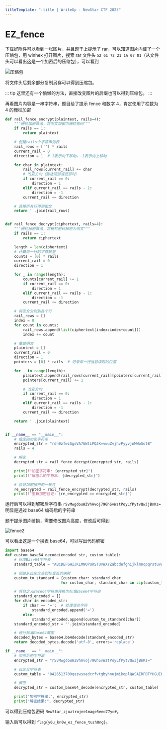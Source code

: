 ```yaml
---
titleTemplate: ":title | WriteUp - NewStar CTF 2025"
---
```


# EZ_fence

下载好附件可以看到一张图片，并且题干上提示了 rar，可以知道图片内藏了一个压缩包，用 winhex 打开图片，搜索 rar 文件头 `52 61 72 21 1A 07 01`<span data-desc>（从文件头可以看出这是一个加密后的压缩包）</span>，可以看到

![压缩包](/assets/images/wp/2025/week1/fence1.png)

将文件头后剩余部分复制另存可以得到压缩包。

::: tip
这里还有一个偷懒的方法，直接改变图片的后缀也可以得到压缩包。
:::

再看图片内容是一串字符串，题目给了提示 fence 和数字 4，肯定使用了栏数为 4 的栅栏加密

```python
def rail_fence_encrypt(plaintext, rails=4):
    """栅栏加密算法，将明文加密为栅栏密码"""
    if rails == 1:
        return plaintext

    # 创建rails个字符串列表
    rail_rows = [''] * rails
    current_rail = 0
    direction = 1  # 1表示向下移动，-1表示向上移动

    for char in plaintext:
        rail_rows[current_rail] += char
        # 改变方向（到达顶部或底部时）
        if current_rail == 0:
            direction = 1
        elif current_rail == rails - 1:
            direction = -1
        current_rail += direction

    # 连接所有行得到密文
    return ''.join(rail_rows)


def rail_fence_decrypt(ciphertext, rails=4):
    """栅栏解密算法，将栅栏密码解密为明文"""
    if rails == 1:
        return ciphertext

    length = len(ciphertext)
    # 计算每一行的字符数量
    counts = [0] * rails
    current_rail = 0
    direction = 1

    for _ in range(length):
        counts[current_rail] += 1
        if current_rail == 0:
            direction = 1
        elif current_rail == rails - 1:
            direction = -1
        current_rail += direction

    # 将密文分割到各个行
    rail_rows = []
    index = 0
    for count in counts:
        rail_rows.append(list(ciphertext[index:index+count]))
        index += count

    # 重建明文
    plaintext = []
    current_rail = 0
    direction = 1
    pointers = [0] * rails  # 记录每一行当前读取的位置

    for _ in range(length):
        plaintext.append(rail_rows[current_rail][pointers[current_rail]])
        pointers[current_rail] += 1

        # 改变方向
        if current_rail == 0:
            direction = 1
        elif current_rail == rails - 1:
            direction = -1
        current_rail += direction

    return ''.join(plaintext)


if __name__ == "__main__":
    # 给定的加密字符串
    encrypted_str = "rdh9zfwzSgoVA7GWtLPQJK=vwuZvjhvPyyvjnMWoSotB"
    rails = 4

    # 解密
    decrypted_str = rail_fence_decrypt(encrypted_str, rails)

    print(f"加密字符串: {encrypted_str}")
    print(f"解密后的字符串: {decrypted_str}")

    # 验证加密解密的一致性
    re_encrypted = rail_fence_encrypt(decrypted_str, rails)
    print(f"重新加密验证: {re_encrypted == encrypted_str}")
```

运行后可以得到解密后字符串 `rSvMwgdouWZVhAvoj79GhSvWztPoyLfPytvQwJjBnKz=` 明显是通过 base64 编码后的字符串

题干提示图片破损，需要修改图片高度，修改后可得到

![fence2](/assets/images/wp/2025/week1/fence2.png)

可以看出这是一个换表 base64，可以写出代码解密

```python
import base64
def custom_base64_decode(encoded_str, custom_table):
    # 标准Base64字符表
    standard_table = "ABCDEFGHIJKLMNOPQRSTUVWXYZabcdefghijklmnopqrstuvwxyz0123456789+/"

    # 创建从自定义表到标准表的映射
    custom_to_standard = {custom_char: standard_char
                         for custom_char, standard_char in zip(custom_table, standard_table)}

    # 将自定义Base64字符串转换为标准Base64字符串
    standard_encoded = []
    for char in encoded_str:
        if char == '=':  # 处理填充字符
            standard_encoded.append('=')
        else:
            standard_encoded.append(custom_to_standard[char])
    standard_encoded_str = ''.join(standard_encoded)

    # 进行标准Base64解密
    decoded_bytes = base64.b64decode(standard_encoded_str)
    return decoded_bytes.decode('utf-8', errors='replace')

if __name__ == "__main__":
    # 加密后的字符串
    encrypted_str = "rSvMwgdouWZVhAvoj79GhSvWztPoyLfPytvQwJjBnKz="

    # 自定义字符表
    custom_table = "8426513709qazwsxedcrfvtgbyhnujmikoplQWSAERFDTYHGUIKJOPLMNBVCXZ-_"

    # 解密
    decrypted_str = custom_base64_decode(encrypted_str, custom_table)

    print("加密字符串:", encrypted_str)
    print("解密结果:", decrypted_str)


```

可以得到压缩包密码 `New5tar_zjuatrojee1mage5eed77yo#`。

输入后可以得到 `flag{y0u_kn0w_ez_fence_tuzh0ng}`。
